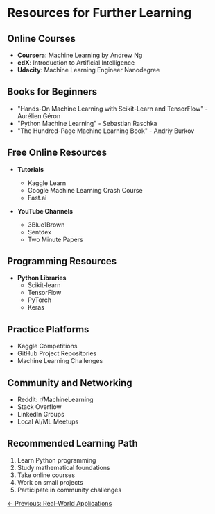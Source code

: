 # Resources for Further Learning

## Online Courses
- **Coursera**: Machine Learning by Andrew Ng
- **edX**: Introduction to Artificial Intelligence
- **Udacity**: Machine Learning Engineer Nanodegree

## Books for Beginners
- "Hands-On Machine Learning with Scikit-Learn and TensorFlow" - Aurélien Géron
- "Python Machine Learning" - Sebastian Raschka
- "The Hundred-Page Machine Learning Book" - Andriy Burkov

## Free Online Resources
- **Tutorials**
  - Kaggle Learn
  - Google Machine Learning Crash Course
  - Fast.ai

- **YouTube Channels**
  - 3Blue1Brown
  - Sentdex
  - Two Minute Papers

## Programming Resources
- **Python Libraries**
  - Scikit-learn
  - TensorFlow
  - PyTorch
  - Keras

## Practice Platforms
- Kaggle Competitions
- GitHub Project Repositories
- Machine Learning Challenges

## Community and Networking
- Reddit: r/MachineLearning
- Stack Overflow
- LinkedIn Groups
- Local AI/ML Meetups

## Recommended Learning Path
1. Learn Python programming
2. Study mathematical foundations
3. Take online courses
4. Work on small projects
5. Participate in community challenges

[← Previous: Real-World Applications](03-applications.md)
